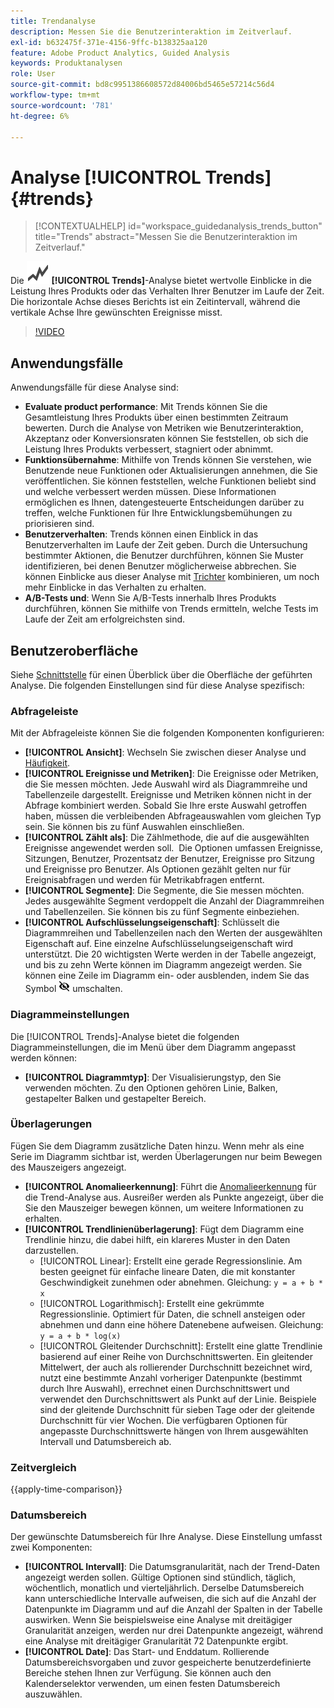 ```yaml
---
title: Trendanalyse
description: Messen Sie die Benutzerinteraktion im Zeitverlauf.
exl-id: b632475f-371e-4156-9ffc-b138325aa120
feature: Adobe Product Analytics, Guided Analysis
keywords: Produktanalysen
role: User
source-git-commit: bd8c9951386608572d84006bd5465e57214c56d4
workflow-type: tm+mt
source-wordcount: '781'
ht-degree: 6%

---
```


# Analyse [!UICONTROL Trends] {#trends}

<!-- markdownlint-disable MD034 -->

>[!CONTEXTUALHELP]
>id="workspace_guidedanalysis_trends_button"
>title="Trends"
>abstract="Messen Sie die Benutzerinteraktion im Zeitverlauf."

<!-- markdownlint-enable MD034 -->

Die ![GraphTrend](/help/assets/icons/GraphTrend.svg) **[!UICONTROL Trends]**-Analyse bietet wertvolle Einblicke in die Leistung Ihres Produkts oder das Verhalten Ihrer Benutzer im Laufe der Zeit. Die horizontale Achse dieses Berichts ist ein Zeitintervall, während die vertikale Achse Ihre gewünschten Ereignisse misst.


>[!VIDEO](https://video.tv.adobe.com/v/3421666/?quality=12&learn=on)

## Anwendungsfälle

Anwendungsfälle für diese Analyse sind:

* **Evaluate product performance**: Mit Trends können Sie die Gesamtleistung Ihres Produkts über einen bestimmten Zeitraum bewerten. Durch die Analyse von Metriken wie Benutzerinteraktion, Akzeptanz oder Konversionsraten können Sie feststellen, ob sich die Leistung Ihres Produkts verbessert, stagniert oder abnimmt.
* **Funktionsübernahme**: Mithilfe von Trends können Sie verstehen, wie Benutzende neue Funktionen oder Aktualisierungen annehmen, die Sie veröffentlichen. Sie können feststellen, welche Funktionen beliebt sind und welche verbessert werden müssen. Diese Informationen ermöglichen es Ihnen, datengesteuerte Entscheidungen darüber zu treffen, welche Funktionen für Ihre Entwicklungsbemühungen zu priorisieren sind.
* **Benutzerverhalten**: Trends können einen Einblick in das Benutzerverhalten im Laufe der Zeit geben. Durch die Untersuchung bestimmter Aktionen, die Benutzer durchführen, können Sie Muster identifizieren, bei denen Benutzer möglicherweise abbrechen. Sie können Einblicke aus dieser Analyse mit [Trichter](funnel.md) kombinieren, um noch mehr Einblicke in das Verhalten zu erhalten.
* **A/B-Tests und**: Wenn Sie A/B-Tests innerhalb Ihres Produkts durchführen, können Sie mithilfe von Trends ermitteln, welche Tests im Laufe der Zeit am erfolgreichsten sind.

## Benutzeroberfläche

Siehe [Schnittstelle](../overview.md#interface) für einen Überblick über die Oberfläche der geführten Analyse. Die folgenden Einstellungen sind für diese Analyse spezifisch:

### Abfrageleiste

Mit der Abfrageleiste können Sie die folgenden Komponenten konfigurieren:

* **[!UICONTROL Ansicht]**: Wechseln Sie zwischen dieser Analyse und [Häufigkeit](frequency.md).
* **[!UICONTROL Ereignisse und Metriken]**: Die Ereignisse oder Metriken, die Sie messen möchten. Jede Auswahl wird als Diagrammreihe und Tabellenzeile dargestellt. Ereignisse und Metriken können nicht in der Abfrage kombiniert werden. Sobald Sie Ihre erste Auswahl getroffen haben, müssen die verbleibenden Abfrageauswahlen vom gleichen Typ sein. Sie können bis zu fünf Auswahlen einschließen.
* **[!UICONTROL Zählt als]**: Die Zählmethode, die auf die ausgewählten Ereignisse angewendet werden soll.  Die Optionen umfassen Ereignisse, Sitzungen, Benutzer, Prozentsatz der Benutzer, Ereignisse pro Sitzung und Ereignisse pro Benutzer. Als Optionen gezählt gelten nur für Ereignisabfragen und werden für Metrikabfragen entfernt.
* **[!UICONTROL Segmente]**: Die Segmente, die Sie messen möchten. Jedes ausgewählte Segment verdoppelt die Anzahl der Diagrammreihen und Tabellenzeilen. Sie können bis zu fünf Segmente einbeziehen.
* **[!UICONTROL Aufschlüsselungseigenschaft]**: Schlüsselt die Diagrammreihen und Tabellenzeilen nach den Werten der ausgewählten Eigenschaft auf. Eine einzelne Aufschlüsselungseigenschaft wird unterstützt. Die 20 wichtigsten Werte werden in der Tabelle angezeigt, und bis zu zehn Werte können im Diagramm angezeigt werden. Sie können eine Zeile im Diagramm ein- oder ausblenden, indem Sie das Symbol ![Ausblenden anzeigen](../assets/hide-in-chart.png) umschalten.

### Diagrammeinstellungen

Die [!UICONTROL Trends]-Analyse bietet die folgenden Diagrammeinstellungen, die im Menü über dem Diagramm angepasst werden können:

* **[!UICONTROL Diagrammtyp]**: Der Visualisierungstyp, den Sie verwenden möchten. Zu den Optionen gehören Linie, Balken, gestapelter Balken und gestapelter Bereich.

### Überlagerungen

Fügen Sie dem Diagramm zusätzliche Daten hinzu. Wenn mehr als eine Serie im Diagramm sichtbar ist, werden Überlagerungen nur beim Bewegen des Mauszeigers angezeigt.

* **[!UICONTROL Anomalieerkennung]**: Führt die [Anomalieerkennung](/help/analysis-workspace/c-anomaly-detection/anomaly-detection.md) für die Trend-Analyse aus. Ausreißer werden als Punkte angezeigt, über die Sie den Mauszeiger bewegen können, um weitere Informationen zu erhalten.
* **[!UICONTROL Trendlinienüberlagerung]**: Fügt dem Diagramm eine Trendlinie hinzu, die dabei hilft, ein klareres Muster in den Daten darzustellen.
   * [!UICONTROL Linear]: Erstellt eine gerade Regressionslinie. Am besten geeignet für einfache lineare Daten, die mit konstanter Geschwindigkeit zunehmen oder abnehmen. Gleichung: `y = a + b * x`
   * [!UICONTROL Logarithmisch]: Erstellt eine gekrümmte Regressionslinie. Optimiert für Daten, die schnell ansteigen oder abnehmen und dann eine höhere Datenebene aufweisen. Gleichung: `y = a + b * log(x)`
   * [!UICONTROL Gleitender Durchschnitt]: Erstellt eine glatte Trendlinie basierend auf einer Reihe von Durchschnittswerten. Ein gleitender Mittelwert, der auch als rollierender Durchschnitt bezeichnet wird, nutzt eine bestimmte Anzahl vorheriger Datenpunkte (bestimmt durch Ihre Auswahl), errechnet einen Durchschnittswert und verwendet den Durchschnittswert als Punkt auf der Linie. Beispiele sind der gleitende Durchschnitt für sieben Tage oder der gleitende Durchschnitt für vier Wochen. Die verfügbaren Optionen für angepasste Durchschnittswerte hängen von Ihrem ausgewählten Intervall und Datumsbereich ab.

### Zeitvergleich

{{apply-time-comparison}}


### Datumsbereich

Der gewünschte Datumsbereich für Ihre Analyse. Diese Einstellung umfasst zwei Komponenten:

* **[!UICONTROL Intervall]**: Die Datumsgranularität, nach der Trend-Daten angezeigt werden sollen. Gültige Optionen sind stündlich, täglich, wöchentlich, monatlich und vierteljährlich. Derselbe Datumsbereich kann unterschiedliche Intervalle aufweisen, die sich auf die Anzahl der Datenpunkte im Diagramm und auf die Anzahl der Spalten in der Tabelle auswirken. Wenn Sie beispielsweise eine Analyse mit dreitägiger Granularität anzeigen, werden nur drei Datenpunkte angezeigt, während eine Analyse mit dreitägiger Granularität 72 Datenpunkte ergibt.
* **[!UICONTROL Date]**: Das Start- und Enddatum. Rollierende Datumsbereichsvorgaben und zuvor gespeicherte benutzerdefinierte Bereiche stehen Ihnen zur Verfügung. Sie können auch den Kalenderselektor verwenden, um einen festen Datumsbereich auszuwählen.


<!--

## Example

See below for an example of the analysis.

![Trends compare](../assets/trends-compare.png)

-->